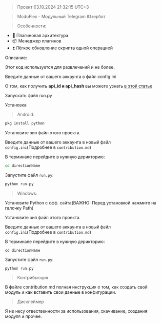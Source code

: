 > Проект 03.10.2024 21:32:15 UTC+3

> ModuFlex - Модульный Telegram Юзербот

> Особенности:

- 🧩 Плагиновая архитектура
- 📦 Менеджер плагинов
- ⏫ Лёгкое обновление скрипта одной операцией

Описание:

Этот код используется для развлечений и не более.

Введите данные от вашего аккаунта в файл config.ini

О том, как получить **api_id и api_hash** вы можете узнать [в этой статье](https://teletype.in/@sakurahost/GetApi)

Запускать файл run.py

Установка
> Android:
```bash
pkg install python
```

Установите зип файл этого проекта.

Введите данные от вашего аккаунта в новый файл `config.ini`(Подробнее в `contribution.md`)

В терминале перейдите в нужную дерикторию:
```bash
cd directionName
```

Запустите файл `run.py`:
```bash
python run.py
```

> Windows:

Установите Python с офф. сайта(ВАЖНО: Перед установкой нажмите на галочку Path)

Установите зип файл этого проекта.

Введите данные от вашего аккаунта в новый файл `config.ini`(Подробнее в `contribution.md`)

В терминале перейдите в нужную дерикторию:
```shell
cd directionName
```

Запустите файл `run.py`:
```shell
python run.py
```

> Контрибьюция

В файле contribution.md полная инструкция о том, как создать свой модуль и как вставить свои данные в конфигурации.

> Дисклеймер

Я не несу отвественности за использования, скачивание, создания модуля и прочее.

